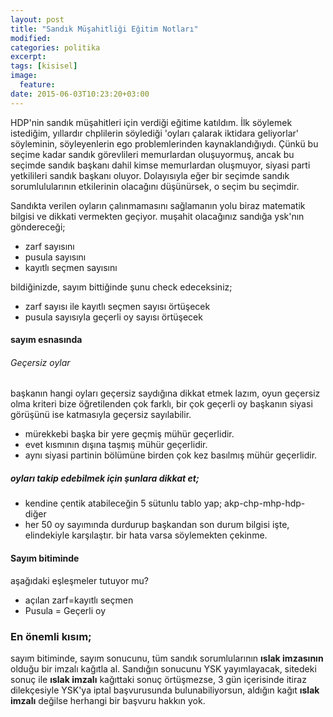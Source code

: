 ```yaml
---
layout: post
title: "Sandık Müşahitliği Eğitim Notları"
modified:
categories: politika
excerpt:
tags: [kisisel]
image:
  feature:
date: 2015-06-03T10:23:20+03:00
---
```


 HDP'nin sandık müşahitleri için verdiği eğitime katıldım. İlk söylemek
istediğim, yıllardır chplilerin söylediği 'oyları çalarak iktidara geliyorlar'
söyleminin, söyleyenlerin ego problemlerinden kaynaklandığıydı. Çünkü bu seçime
kadar sandık görevlileri memurlardan oluşuyormuş, ancak bu seçimde sandık
başkanı dahil kimse memurlardan oluşmuyor, siyasi parti yetkilileri sandık
başkanı oluyor. Dolayısıyla eğer bir seçimde sandık sorumlulularının
etkilerinin olacağını düşünürsek, o seçim bu seçimdir.

  Sandıkta verilen oyların çalınmamasını sağlamanın yolu biraz matematik bilgisi
ve dikkati vermekten geçiyor. muşahit olacağınız sandığa ysk'nın göndereceği;

* zarf sayısını
* pusula sayısını
* kayıtlı seçmen sayısını

bildiğinizde, sayım bittiğinde şunu check edeceksiniz;

* zarf sayısı ile kayıtlı seçmen sayısı örtüşecek
* pusula sayısıyla geçerli oy sayısı örtüşecek

#### sayım esnasında 

###### Geçersiz oylar
  başkanın hangi oyları geçersiz saydığına dikkat etmek lazım, oyun geçersiz olma
kriteri bize öğretilenden çok farklı, bir çok geçerli oy başkanın siyasi
görüşünü ise katmasıyla geçersiz sayılabilir.

* mürekkebi başka bir yere geçmiş mühür geçerlidir. 
* evet kısmının dışına taşmış mühür geçerlidir.
* aynı siyasi partinin bölümüne birden çok kez basılmış mühür geçerlidir.

##### oyları takip edebilmek için şunlara dikkat et;

* kendine çentik atabileceğin 5 sütunlu tablo yap; akp-chp-mhp-hdp-diğer
* her 50 oy sayımında durdurup başkandan son durum bilgisi işte, elindekiyle
  karşılaştır. bir hata varsa söylemekten çekinme.

#### Sayım bitiminde 

aşağıdaki eşleşmeler tutuyor mu?

* açılan zarf=kayıtlı seçmen
* Pusula = Geçerli oy

### En önemli kısım; 
sayım bitiminde, sayım sonucunu, tüm sandık sorumlularının **ıslak imzasının**
olduğu bir imzalı kağıtla al. Sandığın sonucunu YSK yayımlayacak, sitedeki
sonuç ile **ıslak imzalı** kağıttaki sonuç örtüşmezse, 3 gün içerisinde itiraz
dilekçesiyle YSK'ya iptal başvurusunda bulunabiliyorsun, aldığın kağıt **ıslak
imzalı** değilse herhangi bir başvuru hakkın yok.



